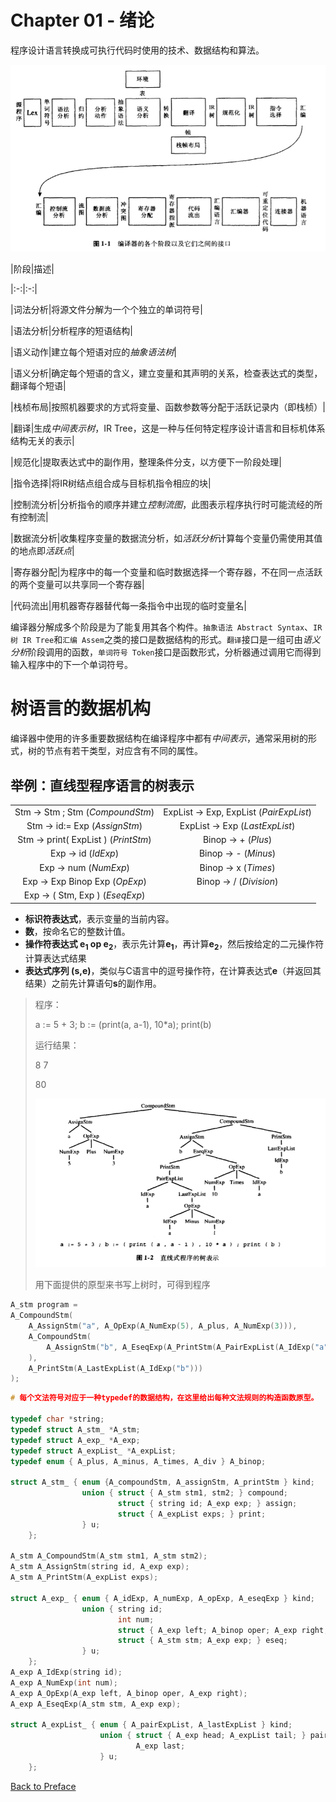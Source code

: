# Chapter 01 - 绪论

程序设计语言转换成可执行代码时使用的技术、数据结构和算法。

<div style="text-align: center">
<img src="./imgs/ch01f01.png"/>
</div>


|阶段|描述|

|:-:|:-:|

|词法分析|将源文件分解为一个个独立的单词符号|

|语法分析|分析程序的短语结构|

|语义动作|建立每个短语对应的*抽象语法树*|

|语义分析|确定每个短语的含义，建立变量和其声明的关系，检查表达式的类型，翻译每个短语|

|栈桢布局|按照机器要求的方式将变量、函数参数等分配于活跃记录内（即栈桢）|

|翻译|生成*中间表示树*，IR Tree，这是一种与任何特定程序设计语言和目标机体系结构无关的表示|

|规范化|提取表达式中的副作用，整理条件分支，以方便下一阶段处理|

|指令选择|将IR树结点组合成与目标机指令相应的块|

|控制流分析|分析指令的顺序并建立*控制流图*，此图表示程序执行时可能流经的所有控制流|

|数据流分析|收集程序变量的数据流分析，如*活跃分析*计算每个变量仍需使用其值的地点即*活跃点*|

|寄存器分配|为程序中的每一个变量和临时数据选择一个寄存器，不在同一点活跃的两个变量可以共享同一个寄存器|

|代码流出|用机器寄存器替代每一条指令中出现的临时变量名|


编译器分解成多个阶段是为了能复用其各个构件。`抽象语法 Abstract Syntax`、`IR 树 IR Tree`和`汇编 Assem`之类的接口是数据结构的形式。`翻译`接口是一组可由*语义分析*阶段调用的函数，`单词符号 Token`接口是函数形式，分析器通过调用它而得到输入程序中的下一个单词符号。

# 树语言的数据机构

编译器中使用的许多重要数据结构在编译程序中都有*中间表示*，通常采用树的形式，树的节点有若干类型，对应含有不同的属性。

## 举例：直线型程序语言的树表示

|||
|:-:|:-:|
| Stm → Stm ; Stm (*CompoundStm*) | ExpList → Exp, ExpList (*PairExpList*) |
| Stm → id:= Exp (*AssignStm*) | ExpList → Exp (*LastExpList*) |
|Stm → print( ExpList ) (*PrintStm*) | Binop → + (*Plus*) |
|Exp → id (*IdExp*) |Binop → - (*Minus*) |
|Exp → num (*NumExp*)|Binop → x (*Times*)|
|Exp → Exp Binop Exp (*OpExp*) |Binop → / (*Division*) |
|Exp → ( Stm, Exp ) (*EseqExp*) | |

- **标识符表达式**，表示变量的当前内容。
- **数**，按命名它的整数计值。
- **操作符表达式 e<sub>1</sub> op e<sub>2</sub>**，表示先计算**e<sub>1</sub>**，再计算**e<sub>2</sub>**，然后按给定的二元操作符计算表达式结果
- **表达式序列 (s,e)**，类似与C语言中的逗号操作符，在计算表达式**e**（并返回其结果）之前先计算语句**s**的副作用。

> 程序：
>
> a := 5 + 3; b := (print(a, a-1), 10*a); print(b)
>
> 运行结果：
>
> 8 7
>
> 80
>
> <div style="text-align: center">
> <img src="./imgs/ch01f02.png"/>
> </div>
> 
> 用下面提供的原型来书写上树时，可得到程序 
```C 
A_stm program = 
A_CompoundStm(
    A_AssignStm("a", A_OpExp(A_NumExp(5), A_plus, A_NumExp(3))),
    A_CompoundStm(
        A_AssignStm("b", A_EseqExp(A_PrintStm(A_PairExpList(A_IdExp("a"), A_LastExpList(A_OpExp(A_IdExp("a"), A_minus, A_NumExp(1))))), A_OpExp(A_NumExp(10), A_times, A_IdExp("a")))),
    ),
    A_PrintStm(A_LastExpList(A_IdExp("b")))
);
```

```C
# 每个文法符号对应于一种typedef的数据结构，在这里给出每种文法规则的构造函数原型。

typedef char *string;
typedef struct A_stm_ *A_stm;
typedef struct A_exp_ *A_exp;
typedef struct A_expList_ *A_expList;
typedef enum { A_plus, A_minus, A_times, A_div } A_binop;

struct A_stm_ { enum {A_compoundStm, A_assignStm, A_printStm } kind; 
                union { struct { A_stm stm1, stm2; } compound;
                        struct { string id; A_exp exp; } assign;
                        struct { A_expList exps; } print;
                } u;
    };

A_stm A_CompoundStm(A_stm stm1, A_stm stm2);
A_stm A_AssignStm(string id, A_exp exp);
A_stm A_PrintStm(A_expList exps);

struct A_exp_ { enum { A_idExp, A_numExp, A_opExp, A_eseqExp } kind;
                union { string id;
                        int num;
                        struct { A_exp left; A_binop oper; A_exp right; } op;
                        struct { A_stm stm; A_exp exp; } eseq;
                } u;
    };
A_exp A_IdExp(string id);
A_exp A_NumExp(int num);
A_exp A_OpExp(A_exp left, A_binop oper, A_exp right);
A_exp A_EseqExp(A_stm stm, A_exp exp);

struct A_expList_ { enum { A_pairExpList, A_lastExpList } kind;
                    union { struct { A_exp head; A_expList tail; } pair;
                            A_exp last;
                    } u;
    };

```

[Back to Preface](../compiler-implementation-c.md)
